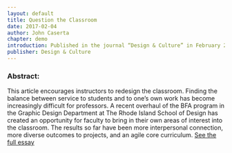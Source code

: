 ```yaml
---
layout: default
title: Question the Classroom
date: 2017-02-04
author: John Caserta
chapter: demo
introduction: Published in the journal “Design & Culture” in February 2017
publisher: Design & Culture
---
```


### Abstract:
This article encourages instructors to redesign the classroom. Finding the balance between service to students and to one’s own work has become increasingly difficult for professors. A recent overhaul of the BFA program in the Graphic Design Department at The Rhode Island School of Design has created an opportunity for faculty to bring in their own areas of interest into the classroom. The results so far have been more interpersonal connection, more diverse outcomes to projects, and an agile core curriculum. [See the full essay](http://www.tandfonline.com/doi/abs/10.1080/17547075.2017.1280265)
